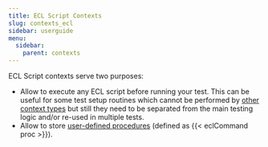 ```yaml
---
title: ECL Script Contexts
slug: contexts_ecl
sidebar: userguide
menu:
  sidebar:
    parent: contexts
---
```


ECL Script contexts serve two purposes:

- Allow to execute any ECL script before running your test. 
  This can be useful for some test setup routines which cannot be performed 
  by [other context types](../contexts/) but still 
  they need to be separated from the main testing logic and/or re-used in multiple tests.
- Allow to store [user-defined procedures](../../procedures/) (defined as {{< eclCommand proc >}}).


